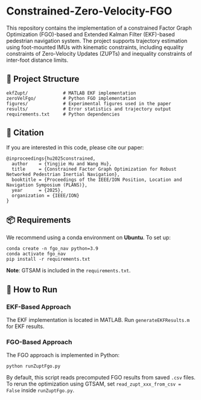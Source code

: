 # Constrained-Zero-Velocity-FGO

This repository contains the implementation of a constrained Factor Graph Optimization (FGO)-based and Extended Kalman Filter (EKF)-based pedestrian navigation system. The project supports trajectory estimation using foot-mounted IMUs with kinematic constraints, including equality constraints of Zero-Velocity Updates (ZUPTs) and inequality constraints of inter-foot distance limits.

## 📁 Project Structure

```
ekfZupt/             # MATLAB EKF implementation
zeroVelFgo/          # Python FGO implementation
figures/             # Experimental figures used in the paper
results/             # Error statistics and trajectory output
requirements.txt     # Python dependencies
```

## 📄 Citation

If you are interested in this code, please cite our paper:
```
@inproceedings{hu2025constrained,
  author    = {Yingjie Hu and Wang Hu},
  title     = {Constrained Factor Graph Optimization for Robust Networked Pedestrian Inertial Navigation},
  booktitle = {Proceedings of the IEEE/ION Position, Location and Navigation Symposium (PLANS)},
  year      = {2025},
  organization = {IEEE/ION}
}
```

## 📦 Requirements

We recommend using a conda environment on **Ubuntu**. To set up:

```
conda create -n fgo_nav python=3.9
conda activate fgo_nav
pip install -r requirements.txt
```

**Note**: GTSAM is included in the `requirements.txt`.

## 🚀 How to Run

### EKF-Based Approach

The EKF implementation is located in MATLAB. Run `generateEKFResults.m` for EKF results.


### FGO-Based Approach

The FGO approach is implemented in Python:

```
python runZuptFgo.py
```

By default, this script reads precomputed FGO results from saved `.csv` files. To rerun the optimization using GTSAM, set `read_zupt_xxx_from_csv = False` inside `runZuptFgo.py`.


